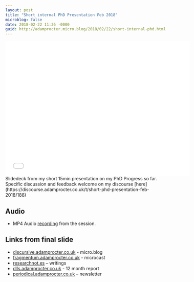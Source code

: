 ```yaml
---
layout: post
title: "Short internal PhD Presentation Feb 2018"
microblog: false
date: 2018-02-22 11:36 -0000
guid: http://adamprocter.micro.blog/2018/02/22/short-internal-phd.html
---
```

<iframe src="//slides.com/adamprocter/deck-1/embed" width="576" height="420" scrolling="no" frameborder="0" webkitallowfullscreen mozallowfullscreen allowfullscreen></iframe>
Slidedeck from my short 15min presentation on my PhD Progress so far.
Specific discussion and feedback welcome on my discourse [here](https://discourse.adamprocter.co.uk/t/short-phd-presentation-feb-2018/188)

## Audio
- MP4 Audio [recording](http://go.inkubator.io/video/presentation/present_audio.mp4) from the session.

## Links from final slide
 - [discursive.adamprocter.co.uk]([discursive.adamprocter.co.uk](http://discursive.adamprocter.co.uk)]) - micro.blog
- [fragmentum.adamprocter.co.uk](http://fragmentum.adamprocter.co.uk) - microcast
- [researchnot.es](http://researchnot.es) – writings
- [dlls.adamprocter.co.uk]([dlls.adamprocter.co.uk](http://dlls.adamprocter.co.uk)]) - 12 month report
- [periodical.adamprocter.co.uk](http://periodical.adamprocter.co.uk) – newsletter
